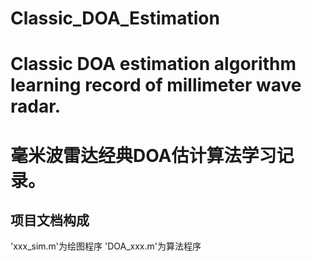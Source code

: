 # Classic_DOA_Estimation
# Classic DOA estimation algorithm learning record of millimeter wave radar.
# 毫米波雷达经典DOA估计算法学习记录。

## 项目文档构成

'xxx_sim.m'为绘图程序
'DOA_xxx.m'为算法程序
